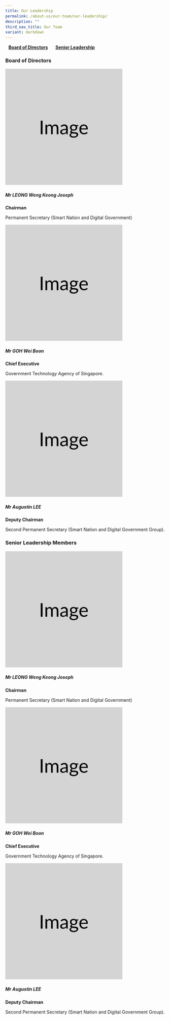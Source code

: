 ```yaml
---
title: Our Leadership
permalink: /about-us/our-team/our-leadership/
description: ""
third_nav_title: Our Team
variant: markdown
---
```

<div class="col padding--bottom--xl">
	<span class="bp-sec-button has-text-centered">
		<a href="#board-of-directors" style="padding:10px"><b>Board of Directors</b></a>
		<a href="#senior-leadership" style="padding:10px"><b>Senior Leadership</b></a>
	</span>
</div>

<h3 id="board-of-directors"> Board of Directors </h3>
<section class="bp-section">

<div class="row margin--top padding--bottom">

<div class="col is-one-third">

 <div class="text-card is-white">

<img alt="blank" src="/images/Placeholders/Screenshot_2023_11_10_at_12_20_50_PM.png" class="text-card-icon padding--bottom--sm">

 <h5 class="padding--top has-text-secondary padding--bottom"><b>Mr LEONG Weng Keong Joseph</b></h5>
	         <strong>Chairman</strong>
 <p>Permanent Secretary (Smart Nation and Digital Government)</p>
</div>

   </div>

<div class="col is-one-third">

<div class="text-card is-white">

<img alt="blank" src="/images/Placeholders/Screenshot_2023_11_10_at_12_20_50_PM.png" class="text-card-icon padding--bottom--sm">

 <h5 class="padding--top has-text-secondary padding--bottom"><b>Mr GOH Wei Boon</b></h5>
	         <strong>Chief Executive</strong>
 <p>Government Technology Agency of Singapore.</p>

</div>

  

</div>

<div class="col is-one-third">

 <div class="text-card is-white">

<img alt="blank" src="/images/Placeholders/Screenshot_2023_11_10_at_12_20_50_PM.png" class="text-card-icon padding--bottom--sm">

 <h5 class="padding--top has-text-secondary padding--bottom"><b>Mr Augustin LEE</b></h5>
	         <strong>Deputy Chairman</strong>
<p>Second Permanent Secretary (Smart Nation and Digital Government Group).</p>

 </div>
	</div>
 </div>
</section>


<h3 id="senior-leadership"> Senior Leadership Members </h3>
<section class="bp-section">

<div class="row margin--top padding--bottom">

<div class="col is-one-third">

 <div class="text-card is-white">

<img alt="blank" src="/images/Placeholders/Screenshot_2023_11_10_at_12_20_50_PM.png" class="text-card-icon padding--bottom--sm">

 <h5 class="padding--top has-text-secondary padding--bottom"><b>Mr LEONG Weng Keong Joseph</b></h5>
	         <strong>Chairman</strong>
 <p>Permanent Secretary (Smart Nation and Digital Government)</p>
</div>

   </div>

<div class="col is-one-third">

<div class="text-card is-white">

<img alt="blank" src="/images/Placeholders/Screenshot_2023_11_10_at_12_20_50_PM.png" class="text-card-icon padding--bottom--sm">

 <h5 class="padding--top has-text-secondary padding--bottom"><b>Mr GOH Wei Boon</b></h5>
	         <strong>Chief Executive</strong>
 <p>Government Technology Agency of Singapore.</p>

</div>

  

</div>

<div class="col is-one-third">

 <div class="text-card is-white">

<img alt="blank" src="/images/Placeholders/Screenshot_2023_11_10_at_12_20_50_PM.png" class="text-card-icon padding--bottom--sm">

 <h5 class="padding--top has-text-secondary padding--bottom"><b>Mr Augustin LEE</b></h5>
	         <strong>Deputy Chairman</strong>
<p>Second Permanent Secretary (Smart Nation and Digital Government Group).</p>

 </div>
	</div>
 </div>
</section>

